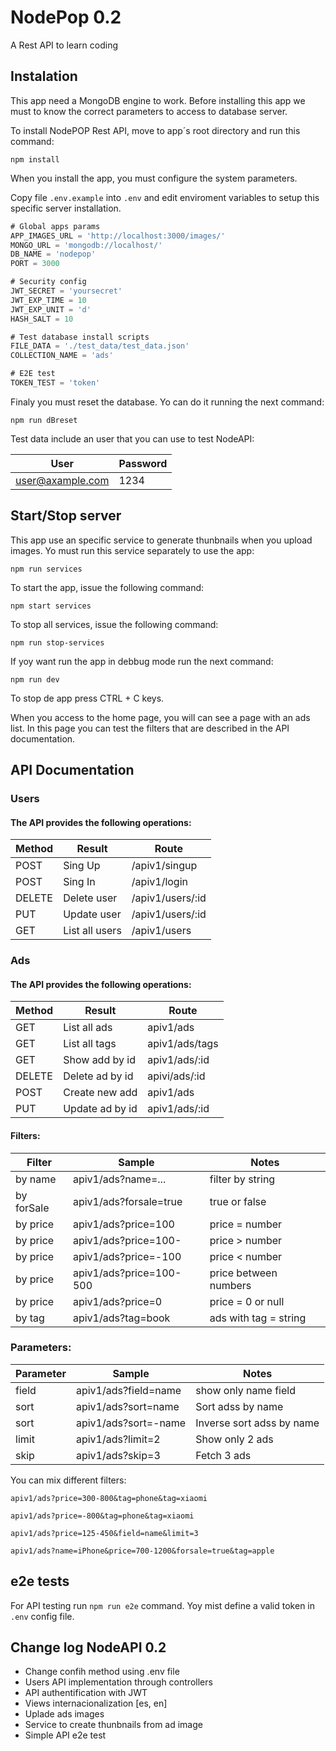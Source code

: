 # NodePop 0.2
A Rest API to learn coding

## Instalation
This app need a MongoDB engine to work. Before installing this app we must to know the correct parameters to access to database server.

To install NodePOP Rest API, move to app´s root directory and run this command:

`npm install`

When you install the app, you must configure the system parameters. 

Copy file `.env.example` into `.env` and edit enviroment variables to setup this specific server installation.

```js
# Global apps params
APP_IMAGES_URL = 'http://localhost:3000/images/'
MONGO_URL = 'mongodb://localhost/'
DB_NAME = 'nodepop'
PORT = 3000

# Security config
JWT_SECRET = 'yoursecret'
JWT_EXP_TIME = 10
JWT_EXP_UNIT = 'd'
HASH_SALT = 10

# Test database install scripts
FILE_DATA = './test_data/test_data.json'
COLLECTION_NAME = 'ads'

# E2E test
TOKEN_TEST = 'token'
```
Finaly you must reset the database. Yo can do it running the next command: 

`npm run dBreset`

Test data include an user that you can use to test NodeAPI:

| User | Password |
| ---- | -------- |
| user@axample.com | 1234 |

## Start/Stop server

This app use an specific service to generate thunbnails when you upload images. Yo must run this service separately to use the app:

`npm run services`

To start the app, issue the following command:

`npm start services`

To stop all services, issue the following command:

`npm run stop-services`

If yoy want run the app in debbug mode run the next command:

`npm run dev`

To stop de app press CTRL + C keys.

When you access to the home page, you will can see a page with an ads list. In this page you can test the filters that are described in the API documentation.

## API Documentation

### Users

#### The API provides the following operations:

| Method  | Result | Route |
| ------------- | ------------- | ------------- |
| POST | Sing Up | /apiv1/singup |
| POST | Sing In | /apiv1/login |
| DELETE | Delete user | /apiv1/users/:id |
| PUT | Update user | /apiv1/users/:id |
| GET | List all users | /apiv1/users |


### Ads

#### The API provides the following operations:

| Method  | Result | Route |
| ------------- | ------------- | ------------- |
| GET | List all ads | apiv1/ads |
| GET | List all tags | apiv1/ads/tags |
| GET | Show add by id | apiv1/ads/:id |
| DELETE | Delete ad by id | apivi/ads/:id |
| POST | Create new add | apiv1/ads |
| PUT | Update ad by id | apiv1/ads/:id |

#### Filters:

| Filter | Sample | Notes | 
| ------------- | ------------- | ------------- |
| by name | apiv1/ads?name=... | filter by string |
| by forSale | apiv1/ads?forsale=true | true or false |
| by price | apiv1/ads?price=100 | price = number |
| by price | apiv1/ads?price=100- | price > number |
| by price | apiv1/ads?price=-100 | price < number |
| by price | apiv1/ads?price=100-500 | price between numbers |
| by price | apiv1/ads?price=0 | price = 0 or null |
| by tag | apiv1/ads?tag=book | ads with tag = string |

### Parameters:
| Parameter | Sample | Notes |
| ------------- | ------------- | ------------- |
| field | apiv1/ads?field=name | show only name field |
| sort | apiv1/ads?sort=name | Sort adss by name |
| sort | apiv1/ads?sort=-name | Inverse sort adss by name |
| limit | apiv1/ads?limit=2 | Show only 2 ads |
| skip | apiv1/ads?skip=3 | Fetch 3 ads |


You can mix different filters:

`apiv1/ads?price=300-800&tag=phone&tag=xiaomi`

`apiv1/ads?price=-800&tag=phone&tag=xiaomi`

`apiv1/ads?price=125-450&field=name&limit=3`

`apiv1/ads?name=iPhone&price=700-1200&forsale=true&tag=apple`

## e2e tests

For API testing run `npm run e2e` command. Yoy mist define a valid token in `.env` config file. 

## Change log NodeAPI 0.2
- Change confih method using .env file
- Users API implementation through controllers
- API authentification with JWT
- Views internacionalization [es, en]
- Uplade ads images
- Service to create thunbnails from ad image
- Simple API e2e test




